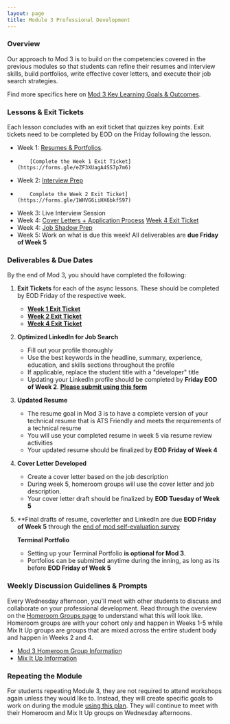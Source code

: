 ```yaml
---
layout: page
title: Module 3 Professional Development
---
```


### Overview
Our approach to Mod 3 is to build on the competencies covered in the previous modules so that students can refine their resumes and interview skills, build portfolios, write effective cover letters, and execute their job search strategies.

Find more specifics here on [Mod 3 Key Learning Goals & Outcomes](/module_three/mod3_learning_goals).

### Lessons & Exit Tickets
Each lesson concludes with an exit ticket that quizzes key points.  Exit tickets need to be completed by EOD on the Friday following the lesson. 

* Week 1: [Resumes & Portfolios](/module_three/mod3_week1). 
*         [Complete the Week 1 Exit Ticket](https://forms.gle/eZF3XUagA4SS7p7m6)
* Week 2: [Interview Prep](/module_three/mod3_week5)
*         Complete the Week 2 Exit Ticket](https://forms.gle/1WHVG6iiHX6bkfS97)
* Week 3: Live Interview Session
* Week 4: [Cover Letters + Application Process](https://careerdev.turing.edu/module_three/week_3_coverletter)
          [Week 4 Exit Ticket](https://forms.gle/uaftT1VbePHcisGn8)
* Week 4: [Job Shadow Prep](/module_three/job_shadow_overview) 
* Week 5: Work on what is due this week! All deliverables are **due Friday of Week 5**

### Deliverables & Due Dates
By the end of Mod 3, you should have completed the following:

1. **Exit Tickets** for each of the async lessons. These should be completed by EOD Friday of the respective week.
   * **[Week 1 Exit Ticket](https://forms.gle/eZF3XUagA4SS7p7m6)**
   * **[Week 2 Exit Ticket](https://forms.gle/1WHVG6iiHX6bkfS97)**
   * **[Week 4 Exit Ticket](https://forms.gle/uaftT1VbePHcisGn8)**
   
2. **Optimized LinkedIn for Job Search**
   * Fill out your profile thoroughly
   * Use the best keywords in the headline, summary, experience, education, and skills sections throughout the profile
   * If applicable, replace the student title with a "developer" title
   * Updating your LinkedIn profile should be completed by **Friday EOD of Week 2**.
     **[Please submit using this form](https://airtable.com/shrFz0otWHY0hfaNO)**  
   
3. **Updated Resume**
   * The resume goal in Mod 3 is to have a complete version of your technical resume that is ATS Friendly and meets the requirements of a technical          resume
   * You will use your completed resume in week 5 via resume review activities
   * Your updated resume should be finalized by **EOD Friday of Week 4**
   
4. **Cover Letter Developed** 
   * Create a cover letter based on the job description
   * During week 5, homeroom groups will use the cover letter and job description.
   * Your cover letter draft should be finalized by **EOD Tuesday of Week 5**  
   
5. **Final drafts of resume, coverletter and LinkedIn are due **EOD Friday of Week 5** through the [end of mod self-evaluation survey](https://airtable.com/shrBZWvdZfHSeey57) 

 
   **Terminal Portfolio**  
   * Setting up your Terminal Portfolio **is optional for Mod 3**. 
   * Portfolios can be submitted anytime during the inning, as long as its before **EOD Friday of Week 5**
 
### Weekly Discussion Guidelines & Prompts
Every Wednesday afternoon, you'll meet with other students to discuss and collaborate on your professional development. Read through the overview on the [Homeroom Groups page](/student_discussion_groups/index) to understand what this will look like. Homeroom groups are with your cohort only and happen in Weeks 1-5 while Mix It Up groups are groups that are mixed across the entire student body and happen in Weeks 2 and 4.

* [Mod 3 Homeroom Group Information](/student_discussion_groups/mod3_homeroom_discussion_prompts)
* [Mix It Up Information](/mixed_groups)

### Repeating the Module
For students repeating Module 3, they are not required to attend workshops again unless they would like to. Instead, they will create specific goals to work on during the module [using this plan](/module_three/m3_repeat_plan). They will continue to meet with their Homeroom and Mix It Up groups on Wednesday afternoons. 
